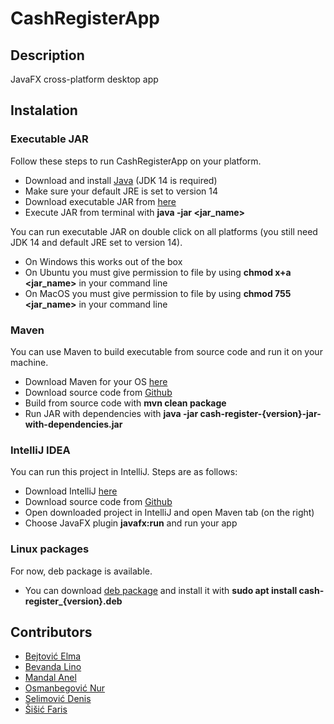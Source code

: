 # CashRegisterApp

## Description
JavaFX cross-platform desktop app

## Instalation

### Executable JAR

Follow these steps to run CashRegisterApp on your platform.
* Download and install [Java](https://www.oracle.com/java/technologies/javase-jdk14-downloads.html) (JDK 14 is required)
* Make sure your default JRE is set to version 14
* Download executable JAR from [here](https://github.com/dselimovic1/CashRegisterApp/releases/latest)
* Execute JAR from terminal with __java -jar <jar_name>__

You can run executable JAR on double click on all platforms (you still need JDK 14 and default JRE set to version 14). 
* On Windows this works out of the box
* On Ubuntu you must give permission to file by using __chmod x+a <jar_name>__ in your command line
* On MacOS you must give permission to file by using __chmod 755 <jar_name>__ in your command line

### Maven

You can use Maven to build executable from source code and run it on your machine. 
* Download Maven for your OS [here](https://maven.apache.org/download.cgi)
* Download source code from [Github](https://github.com/dselimovic1/CashRegisterApp)
* Build from source code with __mvn clean package__
* Run JAR with dependencies with __java -jar cash-register-{version}-jar-with-dependencies.jar__

### IntelliJ IDEA

You can run this project in IntelliJ. Steps are as follows:
* Download IntelliJ [here](https://www.jetbrains.com/idea/download)
* Download source code from [Github](https://github.com/dselimovic1/CashRegisterApp)
* Open downloaded project in IntelliJ and open Maven tab (on the right)
* Choose JavaFX plugin __javafx:run__ and run your app

### Linux packages

For now, deb package is available.
* You can download [deb package](https://drive.google.com/file/d/1wdyUIVeVEjyzJrstJqrpTuzjfQKQoQ0k/view?usp=sharing) and install it with __sudo apt install cash-register\_{version}.deb__


## Contributors

* <a href="https://github.com/ebejtovic1" target="_blank">Bejtović Elma</a>
* <a href="https://github.com/Lino2007" target="_blank">Bevanda Lino</a>
* <a href="https://github.com/mand0ne" target="_blank">Mandal Anel</a>
* <a href="https://github.com/nosmanbegovic" target="_blank">Osmanbegović Nur</a>
* <a href="https://github.com/dselimovic1" target="_blank">Selimović Denis</a>
* <a href="https://github.com/silegrb" target="_blank">Šišić Faris</a>
